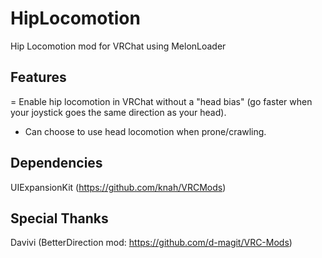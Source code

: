 # HipLocomotion
Hip Locomotion mod for VRChat using MelonLoader

## Features
= Enable hip locomotion in VRChat without a "head bias" (go faster when your joystick goes the same direction as your head).
- Can choose to use head locomotion when prone/crawling.

## Dependencies
UIExpansionKit (https://github.com/knah/VRCMods)

## Special Thanks
Davivi (BetterDirection mod: https://github.com/d-magit/VRC-Mods)